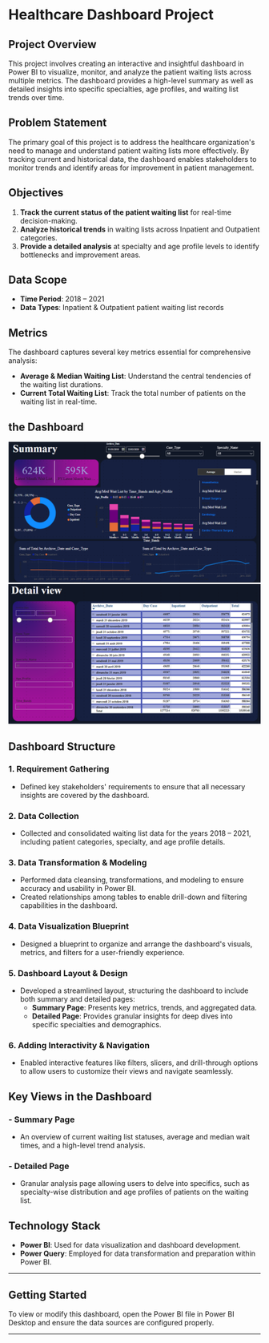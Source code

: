# Healthcare Dashboard Project

## Project Overview
This project involves creating an interactive and insightful dashboard in Power BI to visualize, monitor, and analyze the patient waiting lists across multiple metrics. The dashboard provides a high-level summary as well as detailed insights into specific specialties, age profiles, and waiting list trends over time. 

## Problem Statement
The primary goal of this project is to address the healthcare organization's need to manage and understand patient waiting lists more effectively. By tracking current and historical data, the dashboard enables stakeholders to monitor trends and identify areas for improvement in patient management.

## Objectives
1. **Track the current status of the patient waiting list** for real-time decision-making.
2. **Analyze historical trends** in waiting lists across Inpatient and Outpatient categories.
3. **Provide a detailed analysis** at specialty and age profile levels to identify bottlenecks and improvement areas.

## Data Scope
- **Time Period**: 2018 – 2021
- **Data Types**: Inpatient & Outpatient patient waiting list records

## Metrics
The dashboard captures several key metrics essential for comprehensive analysis:
- **Average & Median Waiting List**: Understand the central tendencies of the waiting list durations.
- **Current Total Waiting List**: Track the total number of patients on the waiting list in real-time.
## the Dashboard 

![Layout and Design](dashboard1.png)
![Layout and Design](dashboard2.png)

## Dashboard Structure

### 1. **Requirement Gathering**
   - Defined key stakeholders' requirements to ensure that all necessary insights are covered by the dashboard.

### 2. **Data Collection**
   - Collected and consolidated waiting list data for the years 2018 – 2021, including patient categories, specialty, and age profile details.

### 3. **Data Transformation & Modeling**
   - Performed data cleansing, transformations, and modeling to ensure accuracy and usability in Power BI.
   - Created relationships among tables to enable drill-down and filtering capabilities in the dashboard.

### 4. **Data Visualization Blueprint**
   - Designed a blueprint to organize and arrange the dashboard's visuals, metrics, and filters for a user-friendly experience.

### 5. **Dashboard Layout & Design**
   - Developed a streamlined layout, structuring the dashboard to include both summary and detailed pages:
     - **Summary Page**: Presents key metrics, trends, and aggregated data.
     - **Detailed Page**: Provides granular insights for deep dives into specific specialties and demographics.

### 6. **Adding Interactivity & Navigation**
   - Enabled interactive features like filters, slicers, and drill-through options to allow users to customize their views and navigate seamlessly.

## Key Views in the Dashboard

### - **Summary Page**
   - An overview of current waiting list statuses, average and median wait times, and a high-level trend analysis.

### - **Detailed Page**
   - Granular analysis page allowing users to delve into specifics, such as specialty-wise distribution and age profiles of patients on the waiting list.

## Technology Stack
- **Power BI**: Used for data visualization and dashboard development.
- **Power Query**: Employed for data transformation and preparation within Power BI.

---

## Getting Started
To view or modify this dashboard, open the Power BI file in Power BI Desktop and ensure the data sources are configured properly.

---

